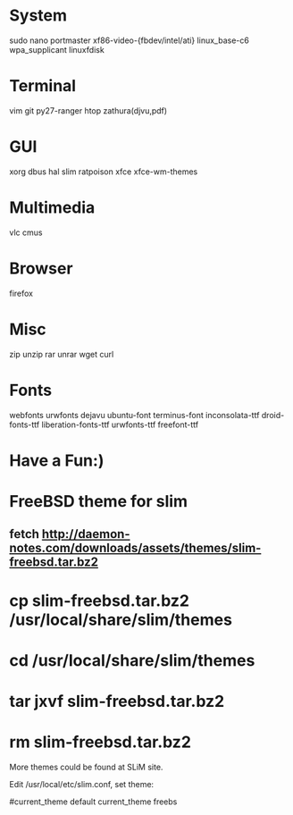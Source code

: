 # System
sudo nano portmaster
xf86-video-{fbdev/intel/ati}
linux_base-c6 wpa_supplicant linuxfdisk

# Terminal
vim git py27-ranger htop zathura(djvu,pdf)

# GUI
xorg dbus hal slim ratpoison xfce xfce-wm-themes 

# Multimedia
vlc cmus

# Browser
firefox

# Misc
zip unzip rar unrar wget curl 

# Fonts
webfonts urwfonts dejavu ubuntu-font terminus-font
inconsolata-ttf droid-fonts-ttf liberation-fonts-ttf urwfonts-ttf freefont-ttf

# Have a Fun:)

# FreeBSD theme for slim

## fetch http://daemon-notes.com/downloads/assets/themes/slim-freebsd.tar.bz2

# cp slim-freebsd.tar.bz2 /usr/local/share/slim/themes
# cd /usr/local/share/slim/themes
# tar jxvf slim-freebsd.tar.bz2
# rm slim-freebsd.tar.bz2

More themes could be found at SLiM site.

Edit /usr/local/etc/slim.conf, set theme:

#current_theme       default
current_theme       freebs
